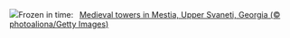 ![](https://www.bing.com/th?id=OHR.SnowySvaneti_EN-US6546788330_UHD.jpg&w=1000)Frozen in time:&nbsp;&ensp;[Medieval towers in Mestia, Upper Svaneti, Georgia (© photoaliona/Getty Images)](https://www.bing.com/th?id=OHR.SnowySvaneti_EN-US6546788330_UHD.jpg)
<br><br/>
